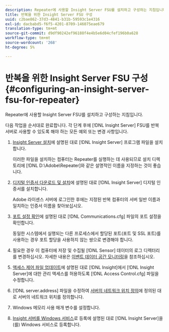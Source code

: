 ```yaml
---
description: Repeater에 사용할 Insight Server FSU를 설치하고 구성하는 지침입니다.
title: 반복을 위한 Insight Server FSU 구성
uuid: c2bae862-37d3-4841-b31b-59593c1e4316
exl-id: dacbabd5-f6f5-4201-8709-146075eae679
translation-type: tm+mt
source-git-commit: d9df90242ef96188f4e4b5e6d04cfef196b0a628
workflow-type: tm+mt
source-wordcount: '268'
ht-degree: 5%

---
```


# 반복을 위한 Insight Server FSU 구성{#configuring-an-insight-server-fsu-for-repeater}

Repeater에 사용할 Insight Server FSU를 설치하고 구성하는 지침입니다.

다음 작업을 순서대로 완료합니다. 각 단계 후에 [!DNL Insight Server] FSU를 반복 서버로 사용할 수 있도록 해야 하는 모든 예외 또는 변경 사항입니다.

1. [Insight Server 설치](../../../../home/c-inst-svr/c-install-ins-svr/c-install-ins-svr.md#concept-1c796b4ca427474f99ec6ba34d8254cd)에 설명된 대로 [!DNL Insight Server] 프로그램 파일을 설치합니다.

   이러한 파일을 설치하는 컴퓨터는 Repeater를 실행하는 데 사용되므로 설치 디렉토리에 [!DNL D:\Adobe\Repeater]와 같은 설명적인 이름을 지정하는 것이 좋습니다.

1. [디지털 인증서 다운로드 및 설치](../../../../home/c-inst-svr/c-install-ins-svr/t-install-proc-inst-svr-dpu/c-dnld-dgtl-cert/c-dnld-dgtl-cert.md#concept-4f79c240492f4e52b6375b4b3bbefa17)에 설명된 대로 [!DNL Insight Server] 디지털 인증서를 설치합니다.

   Adobe 라이센스 서버에 로그인한 후에는 지정된 반복 컴퓨터의 서버 일반 이름과 일치하는 인증서 이름을 찾아보십시오.

1. [포트 설정 확인](../../../../home/c-inst-svr/c-install-ins-svr/t-install-proc-inst-svr-dpu/t-chk-pt-stgs.md#task-a91191b0a19e4437aa535a27c734ae64)에 설명된 대로 [!DNL Communications.cfg] 파일의 포트 설정을 확인합니다.

   동일한 시스템에서 실행되는 다른 프로세스에서 할당된 포트(포트 및 SSL 포트)를 사용하는 경우 포트 할당을 사용하지 않는 쌍으로 변경해야 합니다.

1. 필요한 경우 이 컴퓨터에 저장 및 수집될 [!DNL Sensor] 데이터의 로그 디렉터리를 변경하십시오. 자세한 내용은 [이벤트 데이터 공간 모니터링](../../../../home/c-inst-svr/c-admin-inst-svr/c-mntr-disk-spc/t-mntr-evt-data-spc.md#task-a54d4bd16b96437f943cd09e5d848440)을 참조하십시오.
1. [액세스 제어 파일 업데이트](../../../../home/c-inst-svr/c-install-ins-svr/t-install-proc-inst-svr-dpu/c-updt-accss-ctrl-file.md#concept-fb9aa0c0e0664c018528f56d01c4808d)에 설명된 대로 [!DNL Insight]에서 [!DNL Insight Server]에 대한 관리 액세스를 허용하도록 [!DNL Access Control.cfg] 파일을 수정합니다.
1. [!DNL server.address] 파일을 수정하여 [서버의 네트워크 위치 정의](../../../../home/c-inst-svr/c-install-ins-svr/t-install-proc-inst-svr-dpu/c-svrs-ntwk-loc/c-svrs-ntwk-loc.md#concept-87dd2aa3448c415ca1285bc445a8c649)에 정의된 대로 서버의 네트워크 위치를 정의합니다.
1. Windows 메모리 사용 매개 변수를 설정합니다.
1. [Insight 서버를 Windows 서비스](../../../../home/c-inst-svr/c-install-ins-svr/t-install-proc-inst-svr-dpu/c-reg-wdws-svc.md#concept-f2c7aa891d544a2595aa01d0d796a540)로 등록에 설명된 대로 [!DNL Insight Server]을(를) Windows 서비스로 등록합니다.
